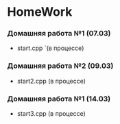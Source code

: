 # HomeWork
### Домашняя работа №1 (07.03)
- start.cpp `(в процессе)

### Домашняя работа №2 (09.03)
- start2.cpp (в процессе)

### Домашняя работа №1 (14.03)
- start3.cpp (в процессе)
